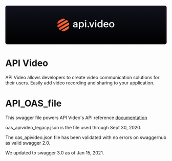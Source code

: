 ![](https://github.com/apivideo/API_OAS_file/blob/master/apivideo_banner.png)
# API Video 

API Video allows developers to create video communication solutions for their users. Easily add video recording and sharing to your application.

# API_OAS_file

This swagger file powers API Video's API reference [documentation](https://docs.api.video/reference)


oas_apivideo_legacy.json is the file used through Sept 30, 2020.  

The oas_apivideo.json file has been validated with no errors on swaggerhub as valid swagger 2.0.

We updated to swagger 3.0 as of Jan 15, 2021.

